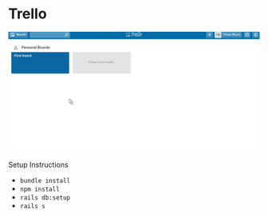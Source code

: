 # Trello

![](gifs/trello.gif)

Setup Instructions

- `bundle install`
- `npm install`
- `rails db:setup`
- `rails s`
